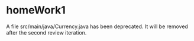 # homeWork1
A file src/main/java/Currency.java has been deprecated. It will be removed after the second review iteration.
